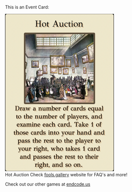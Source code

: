 This is an Event Card: 
 
 ![alt text](Hot_Auction.png?raw=true "Event Card")  
 Hot Auction 
 Check [fools.gallery](https://fools.gallery/) website for FAQ's and more! 
 
 Check out our other games at [endcode.us](https://endcode.us/)